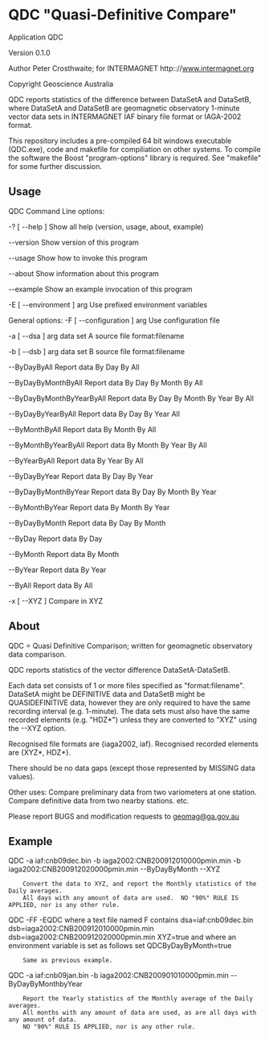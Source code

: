 QDC "Quasi-Definitive Compare"
=============================

Application QDC

Version     0.1.0

Author      Peter Crosthwaite; for INTERMAGNET http:://www.intermagnet.org

Copyright   Geoscience Australia


QDC reports statistics of the difference between DataSetA and
DataSetB, where DataSetA and DataSetB are geomagnetic observatory 1-minute
vector data sets in INTERMAGNET IAF binary file format or IAGA-2002 format.

This repository includes a pre-compiled 64 bit windows executable (QDC.exe),
code and makefile for compiliation on other systems. To compile the
software the Boost "program-options" library is  required. See "makefile" 
for some further discussion.

Usage
-----
QDC
Command Line options:

  -? [ --help ]               Show all help (version, usage, about, example)
  
  --version                   Show version of this program
  
  --usage                     Show how to invoke this program
  
  --about                     Show information about this program
  
  --example                   Show an example invocation of this program
  
  -E [ --environment ] arg    Use prefixed environment variables
  

General options:
  -F [ --configuration ] arg  Use configuration file
  
  -a [ --dsa ] arg            data set A source file format:filename
  
  -b [ --dsb ] arg            data set B source file format:filename
  
  --ByDayByAll                Report data By Day By All
  
  --ByDayByMonthByAll         Report data By Day By Month By All
  
  --ByDayByMonthByYearByAll   Report data By Day By Month By Year By All
  
  --ByDayByYearByAll          Report data By Day By Year All
  
  --ByMonthByAll              Report data By Month By All
  
  --ByMonthByYearByAll        Report data By Month By Year By All
  
  --ByYearByAll               Report data By Year By All
  
  --ByDayByYear               Report data By Day By Year
  
  --ByDayByMonthByYear        Report data By Day By Month By Year
  
  --ByMonthByYear             Report data By Month By Year
  
  --ByDayByMonth              Report data By Day By Month
  
  --ByDay                     Report data By Day
  
  --ByMonth                   Report data By Month
  
  --ByYear                    Report data By Year
  
  --ByAll                     Report data By All
  
  -x [ --XYZ ]                Compare in XYZ
  

About
-----
QDC = Quasi Definitive Comparison; written for geomagnetic observatory data comparison.

QDC reports statistics of the vector difference DataSetA-DataSetB.

Each data set consists of 1 or more files specified as "format:filename".
DataSetA might be DEFINITIVE data and DataSetB might be QUASIDEFINITIVE data,
however they are only required to have the same recording interval (e.g. 1-minute).
The data sets must also have the same recorded elements (e.g. "HDZ*") unless they
are converted to "XYZ" using the --XYZ option.

Recognised file formats      are {iaga2002, iaf}.
Recognised recorded elements are {XYZ*, HDZ*}.

There should be no data gaps (except those represented by MISSING data values).

Other uses:
        Compare preliminary data from two variometers at one station.
        Compare definitive data from two nearby stations.
        etc.

Please report BUGS and modification requests to geomag@ga.gov.au

Example
-------
QDC -a iaf:cnb09dec.bin -b iaga2002:CNB200912010000pmin.min -b iaga2002:CNB200912020000pmin.min --ByDayByMonth --XYZ

        Convert the data to XYZ, and report the Monthly statistics of the Daily averages.
        All days with any amount of data are used.  NO "90%" RULE IS APPLIED, nor is any other rule.

QDC -FF -EQDC
        where a text file named F contains
                dsa=iaf:cnb09dec.bin
                dsb=iaga2002:CNB200912010000pmin.min
                dsb=iaga2002:CNB200912020000pmin.min
                XYZ=true
        and where an environment variable is set as follows
                set QDCByDayByMonth=true

        Same as previous example.

QDC -a iaf:cnb09jan.bin -b iaga2002:CNB200901010000pmin.min --ByDayByMonthbyYear

        Report the Yearly statistics of the Monthly average of the Daily averages.
        All months with any amount of data are used, as are all days with any amount of data.
        NO "90%" RULE IS APPLIED, nor is any other rule.
